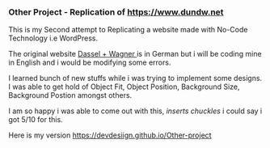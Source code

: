 ### Other Project - Replication of https://www.dundw.net
  
This is my Second attempt to Replicating a website made with No-Code Technology i.e WordPress.
 
The original website <a href="https://www.dundw.net/"> Dassel + Wagner </a> is in German but i will be coding mine in English and i would be modifying some errors.

I learned bunch of new stuffs while i was trying to implement some designs. I was able to get hold of Object Fit, Object Position, Background Size, Background Postion amongst others.

I am so happy i was able to come out with this, *inserts chuckles* i could say i got 5/10 for this.

Here is my version https://devdesiign.github.io/Other-project 
